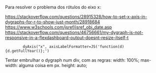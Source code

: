 Para resolver o problema dos rótulos do eixo x:

https://stackoverflow.com/questions/28915328/how-to-set-x-axis-in-dygraphs-for-r-to-show-just-month/28918684
https://www.w3schools.com/jsref/jsref_obj_date.asp
https://stackoverflow.com/questions/46756661/my-dygraph-is-not-responsive-in-a-flexdashboard-output-doesnt-resize-itself-t


```
        dyAxis("x", axisLabelFormatter=JS('function(d){d.getFullYear()};')
```

Tentar embrulhar o dygraph num div, com as regras:
width: 100%;
max-width: alguma coisa em px.
height: auto;

